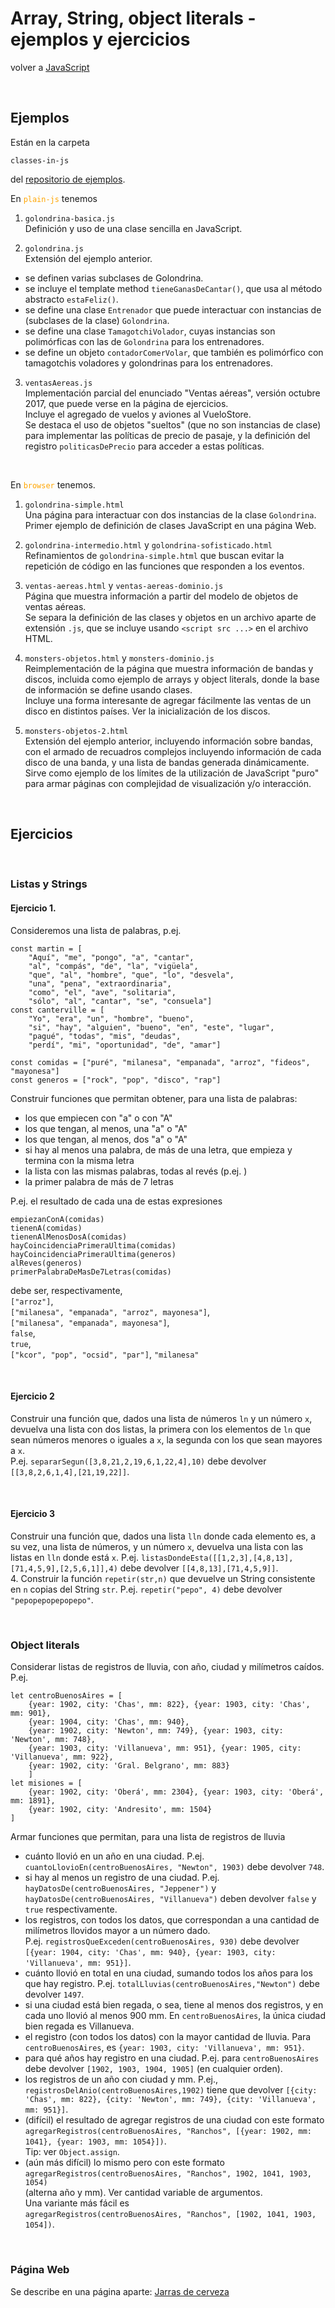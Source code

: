 # Array, String, object literals - ejemplos y ejercicios

volver a [JavaScript](./javascript-intro.md)

<br/>

## Ejemplos
Están en la carpeta 
```
classes-in-js
```
del [repositorio de ejemplos](https://github.com/obj2-material/javascript-dom).

En <span style="color: orange">`plain-js`</span> tenemos
1. `golondrina-basica.js`   
  Definición y uso de una clase sencilla en JavaScript.

2. `golondrina.js`  
  Extensión del ejemplo anterior. 
  - se definen varias subclases de Golondrina.
  - se incluye el template method `tieneGanasDeCantar()`, que usa al método abstracto `estaFeliz()`.
  - se define una clase `Entrenador` que puede interactuar con instancias de (subclases de la clase) `Golondrina`.
  - se define una clase `TamagotchiVolador`, cuyas instancias son polimórficas con las de `Golondrina` para los entrenadores.
  - se define un objeto `contadorComerVolar`, que también es polimórfico con tamagotchis voladores y golondrinas para los entrenadores.  
  <p></p>

3. `ventasAereas.js`  
  Implementación parcial del enunciado "Ventas aéreas", versión octubre 2017, que puede verse en la página de ejercicios.  
  Incluye el agregado de vuelos y aviones al VueloStore.  
  Se destaca el uso de objetos "sueltos" (que no son instancias de clase) para implementar las políticas de precio de pasaje, y la definición del registro `politicasDePrecio` para acceder a estas políticas.

<br/>

En <span style="color: orange">`browser`</span> tenemos.
1. `golondrina-simple.html`  
  Una página para interactuar con dos instancias de la clase `Golondrina`.  
  Primer ejemplo de definición de clases JavaScript en una página Web.

2. `golondrina-intermedio.html` y `golondrina-sofisticado.html`  
  Refinamientos de `golondrina-simple.html` que buscan evitar la repetición de código en las funciones que responden a los eventos.

3. `ventas-aereas.html` y `ventas-aereas-dominio.js`  
  Página que muestra información a partir del modelo de objetos de ventas aéreas.  
  Se separa la definición de las clases y objetos en un archivo aparte de extensión `.js`, que se incluye usando `<script src ...>` en el archivo HTML.

4. `monsters-objetos.html` y `monsters-dominio.js`  
  Reimplementación de la página que muestra información de bandas y discos, incluida como ejemplo de arrays y object literals, donde la base de información se define usando clases.  
  Incluye una forma interesante de agregar fácilmente las ventas de un disco en distintos países. Ver la inicialización de los discos.

5. `monsters-objetos-2.html`  
  Extensión del ejemplo anterior, incluyendo información sobre bandas, con el armado de recuadros complejos incluyendo información de cada disco de una banda, y una lista de bandas generada dinámicamente.  
  Sirve como ejemplo de los límites de la utilización de JavaScript "puro" para armar páginas con complejidad de visualización y/o interacción.

<br/>

## Ejercicios

<br/>

### Listas y Strings

#### Ejercicio 1. 
  
Consideremos una lista de palabras, p.ej.  

```
const martin = [
    "Aquí", "me", "pongo", "a", "cantar", 
    "al", "compás", "de", "la", "vigüela", 
    "que", "al", "hombre", "que", "lo", "desvela", 
    "una", "pena", "extraordinaria", 
    "como", "el", "ave", "solitaria", 
    "sólo", "al", "cantar", "se", "consuela"]
const canterville = [
    "Yo", "era", "un", "hombre", "bueno", 
    "si", "hay", "alguien", "bueno", "en", "este", "lugar", 
    "pagué", "todas", "mis", "deudas", 
    "perdí", "mi", "oportunidad", "de", "amar"]

const comidas = ["puré", "milanesa", "empanada", "arroz", "fideos", "mayonesa"]
const generos = ["rock", "pop", "disco", "rap"]
```

Construir funciones que permitan obtener, para una lista de palabras:

  - los que empiecen con "a" o con "A"
  - los que tengan, al menos, una "a" o "A"
  - los que tengan, al menos, dos "a" o "A"
  - si hay al menos una palabra, de más de una letra, que empieza y termina con la misma letra
  - la lista con las mismas palabras, todas al revés (p.ej. )
  - la primer palabra de más de 7 letras

P.ej. el resultado de cada una de estas expresiones  

```
empiezanConA(comidas)
tienenA(comidas)
tienenAlMenosDosA(comidas)
hayCoincidenciaPrimeraUltima(comidas)
hayCoincidenciaPrimeraUltima(generos)
alReves(generos)
primerPalabraDeMasDe7Letras(comidas)
```
  
debe ser, respectivamente,  
  `["arroz"]`,  
  `["milanesa", "empanada", "arroz", mayonesa"]`,  
  `["milanesa", "empanada", mayonesa"]`,  
  `false`,  
  `true`,  
  `["kcor", "pop", "ocsid", "par"]`,
  `"milanesa"`  

  <br/>

#### Ejercicio 2

Construir una función que, dados una lista de números `ln` y un número `x`, devuelva una lista con dos listas, la primera con los elementos de `ln` que sean números menores o iguales a `x`, la segunda con los que sean mayores a `x`.  
  P.ej. `separarSegun([3,8,21,2,19,6,1,22,4],10)` debe devolver `[[3,8,2,6,1,4],[21,19,22]]`.

  <br/>

#### Ejercicio 3

Construir una función que, dados una lista `lln` donde cada elemento es, a su vez, una lista de números, y un número `x`, devuelva una lista con las listas en `lln` donde está `x`.
  P.ej. `listasDondeEsta([[1,2,3],[4,8,13],[71,4,5,9],[2,5,6,1]],4)` debe devolver `[[4,8,13],[71,4,5,9]]`.
  <br/>
4. Construir la función `repetir(str,n)` que devuelve un String consistente en `n` copias del String `str`.
  P.ej. `repetir("pepo", 4)` debe devolver `"pepopepopepopepo"`.

<br/>

### Object literals
Considerar listas de registros de lluvia, con año, ciudad y milímetros caídos. P.ej.

```
let centroBuenosAires = [
    {year: 1902, city: 'Chas', mm: 822}, {year: 1903, city: 'Chas', mm: 901},
    {year: 1904, city: 'Chas', mm: 940}, 
    {year: 1902, city: 'Newton', mm: 749}, {year: 1903, city: 'Newton', mm: 748}, 
    {year: 1903, city: 'Villanueva', mm: 951}, {year: 1905, city: 'Villanueva', mm: 922},
    {year: 1902, city: 'Gral. Belgrano', mm: 883}
    ]
let misiones = [
    {year: 1902, city: 'Oberá', mm: 2304}, {year: 1903, city: 'Oberá', mm: 1891},
    {year: 1902, city: 'Andresito', mm: 1504}
]
```

Armar funciones que permitan, para una lista de registros de lluvia

  - cuánto llovió en un año en una ciudad.
    P.ej. `cuantoLlovioEn(centroBuenosAires, "Newton", 1903)` debe devolver `748`.
  - si hay al menos un registro de una ciudad.
    P.ej. `hayDatosDe(centroBuenosAires, "Jeppener")` y `hayDatosDe(centroBuenosAires, "Villanueva")` deben devolver `false` y `true` respectivamente.
  - los registros, con todos los datos, que correspondan a una cantidad de milímetros llovidos mayor a un número dado.  
    P.ej. `registrosQueExceden(centroBuenosAires, 930)` debe devolver  
    `[{year: 1904, city: 'Chas', mm: 940}, {year: 1903, city: 'Villanueva', mm: 951}]`.
  - cuánto llovió en total en una ciudad, sumando todos los años para los que hay registro.
    P.ej. `totalLluvias(centroBuenosAires,"Newton")` debe devolver `1497`.
  - si una ciudad está bien regada, o sea, tiene al menos dos registros, y en cada uno llovió al menos 900 mm. En `centroBuenosAires`, la única ciudad bien regada es Villanueva.
  - el registro (con todos los datos) con la mayor cantidad de lluvia. Para `centroBuenosAires`, es `{year: 1903, city: 'Villanueva', mm: 951}`.
  - para qué años hay registro en una ciudad. 
    P.ej. para `centroBuenosAires` debe devolver `[1902, 1903, 1904, 1905]` (en cualquier orden).
  - los registros de un año con ciudad y mm.
    P.ej., `registrosDelAnio(centroBuenosAires,1902)` tiene que devolver
  `[{city: 'Chas', mm: 822}, {city: 'Newton', mm: 749}, {city: 'Villanueva', mm: 951}]`.
  - (difícil) el resultado de agregar registros de una ciudad con este formato  
    `agregarRegistros(centroBuenosAires, "Ranchos", [{year: 1902, mm: 1041}, {year: 1903, mm: 1054}])`.  
    Tip: ver `Object.assign`.
  - (aún más difícil) lo mismo pero con este formato  
    `agregarRegistros(centroBuenosAires, "Ranchos", 1902, 1041, 1903, 1054)`  
    (alterna año y mm).
    Ver cantidad variable de argumentos.  
    Una variante más fácil es  
    `agregarRegistros(centroBuenosAires, "Ranchos", [1902, 1041, 1903, 1054])`.

<br/>

### Página Web
Se describe en una página aparte: [Jarras de cerveza](./jarras-de-cerveza.md)

  